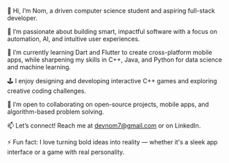 👋 Hi, I’m Nom, a driven computer science student and aspiring full-stack developer.

🚀 I’m passionate about building smart, impactful software with a focus on automation, AI, and intuitive user experiences.

📱 I’m currently learning Dart and Flutter to create cross-platform mobile apps, while sharpening my skills in C++, Java, and Python for data science and machine learning.

🕹️ I enjoy designing and developing interactive C++ games and exploring creative coding challenges.

🤝 I’m open to collaborating on open-source projects, mobile apps, and algorithm-based problem solving.

📫 Let’s connect! Reach me at devnom7@gmail.com or on LinkedIn.

⚡ Fun fact: I love turning bold ideas into reality — whether it's a sleek app interface or a game with real personality.

